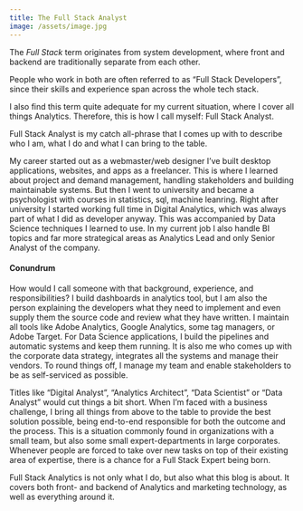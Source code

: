 ```yaml
---
title: The Full Stack Analyst
image: /assets/image.jpg
---
```



The *Full Stack* term originates from system development, where front and backend 
are traditionally separate from each other. 

People who work in both are often referred to as “Full Stack Developers”, since their skills and experience span across the whole tech stack. 

I also find this term quite adequate for my current situation, where I cover all things Analytics. 
Therefore, this is how I call myself: Full Stack Analyst.

Full Stack Analyst is my catch all-phrase that I comes up with to describe who I am, what I do and what I can bring to the table. 

My career started out as a webmaster/web designer I’ve built desktop applications, websites, and apps as a freelancer. This is where I learned about project and demand management, handling stakeholders and building maintainable systems. But then I went to university and became a psychologist with courses in statistics, sql, machine leanring. Right after university I started working full time in Digital Analytics, which was always part of what I did as developer anyway. This was accompanied by Data Science techniques I learned to use. In my current job I also handle BI topics and far more strategical areas as Analytics Lead and only Senior Analyst of the company.

####  Conundrum

How would I call someone with that background, experience, and responsibilities? I build dashboards in analytics tool, but I am also the person explaining the developers what they need to implement and even supply them the source code and review what they have written. I maintain all tools like Adobe Analytics, Google Analytics, some tag managers, or Adobe Target. For Data Science applications, I build the pipelines and automatic systems and keep them running. It is also me who comes up with the corporate data strategy, integrates all the systems and manage their vendors. To round things off, I manage my team and enable stakeholders to be as self-serviced as possible.

Titles like “Digital Analyst”, “Analytics Architect”, “Data Scientist” or “Data Analyst” would cut things a bit short. When I’m faced with a business challenge, I bring all things from above to the table to provide the best solution possible, being end-to-end responsible for both the outcome and the process. This is a situation commonly found in organizations with a small team, but also some small expert-departments in large corporates. Whenever people are forced to take over new tasks on top of their existing area of expertise, there is a chance for a Full Stack Expert being born.

Full Stack Analytics is not only what I do, but also what this blog is about. It covers both front- and backend of Analytics and marketing technology, as well as everything around it.